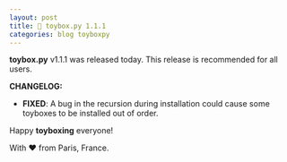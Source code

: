 ```yaml
---
layout: post
title: 🧸 toybox.py 1.1.1
categories: blog toyboxpy
---
```


**toybox.py** v1.1.1 was released today. This release is recommended for all users.

**CHANGELOG:**
- **FIXED**: A bug in the recursion during installation could cause some toyboxes to be installed out of order.

Happy **toyboxing** everyone!

With ❤️ from Paris, France.
